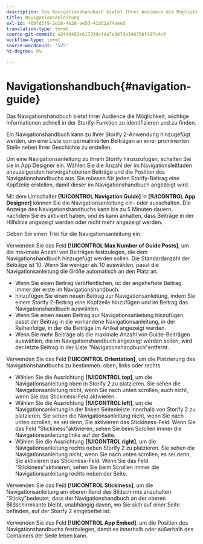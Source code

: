 ```yaml
---
description: Das Navigationshandbuch bietet Ihrer Audience die Möglichkeit, wichtige Informationen schnell in der Storify-Funktion zu identifizieren und zu finden.
title: Navigationsanleitung
exl-id: 469fd5f9-2e16-4e28-ae5d-41b51a74aeed
translation-type: tm+mt
source-git-commit: a2449482e617939cfda7e367da34875bf187c4c9
workflow-type: tm+mt
source-wordcount: '525'
ht-degree: 0%

---
```


# Navigationshandbuch{#navigation-guide}

Das Navigationshandbuch bietet Ihrer Audience die Möglichkeit, wichtige Informationen schnell in der Storify-Funktion zu identifizieren und zu finden.

Ein Navigationshandbuch kann zu Ihrer Storify 2-Anwendung hinzugefügt werden, um eine Liste von permalinierten Beiträgen an einer prominenten Stelle neben Ihrer Geschichte zu erstellen.

Um eine Navigationsanleitung zu Ihrem Storify hinzuzufügen, schalten Sie sie in App Designer ein. Wählen Sie die Anzahl der im Navigationsleitfaden anzuzeigenden hervorgehobenen Beiträge und die Position des Navigationshandbuchs aus. Sie müssen für jeden Storify-Beitrag eine Kopfzeile erstellen, damit dieser im Navigationshandbuch angezeigt wird.

Mit dem Umschalter **[!UICONTROL Navigation Guide]** in **[!UICONTROL App Designer]** können Sie die Navigationsanleitung ein- oder ausschalten. Die Anzeige des Navigationshandbuchs kann bis zu 5 Minuten dauern, nachdem Sie es aktiviert haben, und es kann anhalten, dass Beiträge in der Hilfslinie angezeigt werden oder nicht mehr angezeigt werden.

Geben Sie einen Titel für die Navigationsanleitung ein.

Verwenden Sie das Feld **[!UICONTROL Max Number of Guide Posts]**, um die maximale Anzahl von Beiträgen festzulegen, die dem Navigationshandbuch hinzugefügt werden sollen. Die Standardanzahl der Beiträge ist 10. Wenn Sie weniger als 10 auswählen, passt die Navigationsanleitung die Größe automatisch an den Platz an.

* Wenn Sie einen Beitrag veröffentlichen, ist der angeheftete Beitrag immer der erste im Navigationshandbuch.
* hinzufügen Sie einen neuen Beitrag zur Navigationsanleitung, indem Sie einem Storify 2-Beitrag eine Kopfzeile hinzufügen und im Beitrag das Navigationshandbuch auswählen.
* Wenn Sie einen neuen Beitrag zur Navigationsanleitung hinzufügen, passt der Beitrag in die vorhandene Navigationsanleitung, in der Reihenfolge, in der die Beiträge im Artikel angezeigt werden.
* Wenn Sie mehr Beiträge als die maximale Anzahl von Guide-Beiträgen auswählen, die im Navigationshandbuch angezeigt werden sollen, wird der letzte Beitrag in der Liste &quot;Navigationshandbuch&quot;entfernt.

Verwenden Sie das Feld **[!UICONTROL Orientation]**, um die Platzierung des Navigationshandbuchs zu bestimmen: oben, links oder rechts.

* Wählen Sie die Ausrichtung **[!UICONTROL top]**, um die Navigationsanleitung oben in Storify 2 zu platzieren. Sie sehen die Navigationsanleitung nicht, wenn Sie nach unten scrollen, auch nicht, wenn Sie das Stickiness-Feld aktivieren.
* Wählen Sie die Ausrichtung **[!UICONTROL left]**, um die Navigationsanleitung in der linken Seitenleiste innerhalb von Storify 2 zu platzieren. Sie sehen die Navigationsanleitung nicht, wenn Sie nach unten scrollen, es sei denn, Sie aktivieren das Stickiness-Feld. Wenn Sie das Feld &quot;Stickiness&quot;aktivieren, sehen Sie beim Scrollen immer die Navigationsanleitung links auf der Seite.
* Wählen Sie die Ausrichtung **[!UICONTROL right]**, um die Navigationsanleitung rechts neben Storify 2 zu platzieren. Sie sehen die Navigationsanleitung nicht, wenn Sie nach unten scrollen, es sei denn, Sie aktivieren das Stickiness-Feld. Wenn Sie das Feld &quot;Stickiness&quot;aktivieren, sehen Sie beim Scrollen immer die Navigationsanleitung rechts neben der Seite.

Verwenden Sie das Feld **[!UICONTROL Stickiness]**, um die Navigationsanleitung am oberen Rand des Bildschirms anzuhalten. &quot;Sticky&quot;bedeutet, dass der Navigationshandbuch an der oberen Bildschirmkante bleibt, unabhängig davon, wo Sie sich auf einer Seite befinden, auf der Storify 2 eingebettet ist.

Verwenden Sie das Feld **[!UICONTROL App Embed]**, um die Position des Navigationshandbuchs festzulegen, damit es innerhalb oder außerhalb des Containers der Seite leben kann.
